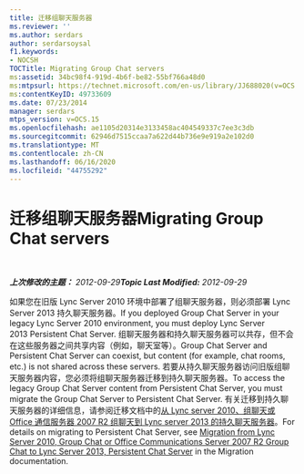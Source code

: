 ```yaml
---
title: 迁移组聊天服务器
ms.reviewer: ''
ms.author: serdars
author: serdarsoysal
f1.keywords:
- NOCSH
TOCTitle: Migrating Group Chat servers
ms:assetid: 34bc98f4-919d-4b6f-be82-55bf766a48d0
ms:mtpsurl: https://technet.microsoft.com/en-us/library/JJ688020(v=OCS.15)
ms:contentKeyID: 49733609
ms.date: 07/23/2014
manager: serdars
mtps_version: v=OCS.15
ms.openlocfilehash: ae1105d20314e3133458ac404549337c7ee3c3db
ms.sourcegitcommit: 62946d7515ccaa7a622d44b736e9e919a2e102d0
ms.translationtype: MT
ms.contentlocale: zh-CN
ms.lasthandoff: 06/16/2020
ms.locfileid: "44755292"
---
```

<div data-xmlns="http://www.w3.org/1999/xhtml">

<div class="topic" data-xmlns="http://www.w3.org/1999/xhtml" data-msxsl="urn:schemas-microsoft-com:xslt" data-cs="https://msdn.microsoft.com/">

<div data-asp="https://msdn2.microsoft.com/asp">

# <a name="migrating-group-chat-servers"></a><span data-ttu-id="b5985-102">迁移组聊天服务器</span><span class="sxs-lookup"><span data-stu-id="b5985-102">Migrating Group Chat servers</span></span>

</div>

<div id="mainSection">

<div id="mainBody">

<span> </span>

<span data-ttu-id="b5985-103">_**上次修改的主题：** 2012-09-29_</span><span class="sxs-lookup"><span data-stu-id="b5985-103">_**Topic Last Modified:** 2012-09-29_</span></span>

<span data-ttu-id="b5985-104">如果您在旧版 Lync Server 2010 环境中部署了组聊天服务器，则必须部署 Lync Server 2013 持久聊天服务器。</span><span class="sxs-lookup"><span data-stu-id="b5985-104">If you deployed Group Chat Server in your legacy Lync Server 2010 environment, you must deploy Lync Server 2013 Persistent Chat Server.</span></span> <span data-ttu-id="b5985-105">组聊天服务器和持久聊天服务器可以共存，但不会在这些服务器之间共享内容（例如，聊天室等）。</span><span class="sxs-lookup"><span data-stu-id="b5985-105">Group Chat Server and Persistent Chat Server can coexist, but content (for example, chat rooms, etc.) is not shared across these servers.</span></span> <span data-ttu-id="b5985-106">若要从持久聊天服务器访问旧版组聊天服务器内容，您必须将组聊天服务器迁移到持久聊天服务器。</span><span class="sxs-lookup"><span data-stu-id="b5985-106">To access the legacy Group Chat Server content from Persistent Chat Server, you must migrate the Group Chat Server to Persistent Chat Server.</span></span> <span data-ttu-id="b5985-107">有关迁移到持久聊天服务器的详细信息，请参阅迁移文档中的[从 Lync server 2010、组聊天或 Office 通信服务器 2007 R2 组聊天到 Lync server 2013 的持久聊天服务器](migration-from-lync-server-2010-group-chat-or-office-communications-server-2007-r2-group-chat-to-lync-server-2013-persistent-chat-server.md)。</span><span class="sxs-lookup"><span data-stu-id="b5985-107">For details on migrating to Persistent Chat Server, see [Migration from Lync Server 2010, Group Chat or Office Communications Server 2007 R2 Group Chat to Lync Server 2013, Persistent Chat Server](migration-from-lync-server-2010-group-chat-or-office-communications-server-2007-r2-group-chat-to-lync-server-2013-persistent-chat-server.md) in the Migration documentation.</span></span>

</div>

<span> </span>

</div>

</div>

</div>

